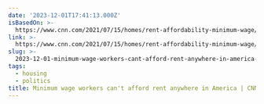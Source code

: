 ```yaml
---
date: '2023-12-01T17:41:13.000Z'
isBasedOn: >-
  https://www.cnn.com/2021/07/15/homes/rent-affordability-minimum-wage/index.html
link: >-
  https://www.cnn.com/2021/07/15/homes/rent-affordability-minimum-wage/index.html
slug: >-
  2023-12-01-minimum-wage-workers-cant-afford-rent-anywhere-in-america-or-cnn-business
tags:
  - housing
  - politics
title: Minimum wage workers can't afford rent anywhere in America | CNN Business
---
```


